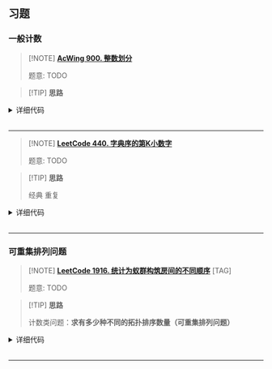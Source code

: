 
## 习题

### 一般计数

> [!NOTE] **[AcWing 900. 整数划分](https://www.acwing.com/problem/content/description/902/)**
> 
> 题意: TODO

> [!TIP] **思路**
> 
> 

<details>
<summary>详细代码</summary>
<!-- tabs:start -->

##### **C++ 完全背包**

```cpp
/*
  完全背包解法

  状态表示：
  f[i][j]表示只从 1~i 中选，且总和等于 j 的方案数

  状态转移方程:
  f[i][j] = f[i - 1][j] + f[i][j - i];
*/
#include <algorithm>
#include <iostream>

using namespace std;

const int N = 1010, mod = 1e9 + 7;

int n;
int f[N];

int main() {
    cin >> n;

    f[0] = 1;
    for (int i = 1; i <= n; i++)
        for (int j = i; j <= n; j++) f[j] = (f[j] + f[j - i]) % mod;

    cout << f[n] << endl;

    return 0;
}

```


##### **C++ 其他定义**

```cpp
/*
  其他算法
  状态表示：
  f[i][j] 表示总和为 i ，总个数为 j 的方案数

  状态转移方程：
  f[i][j] = f[i - 1][j - 1] + f[i - j][j];
*/
#include <algorithm>
#include <iostream>

using namespace std;

const int N = 1010, mod = 1e9 + 7;

int n;
int f[N][N];

int main() {
    cin >> n;

    f[1][1] = 1;
    for (int i = 2; i <= n; i++)
        for (int j = 1; j <= i; j++)
            f[i][j] = (f[i - 1][j - 1] + f[i - j][j]) % mod;

    int res = 0;
    for (int i = 1; i <= n; i++) res = (res + f[n][i]) % mod;

    cout << res << endl;

    return 0;
}
```


##### **Python**

```python
# 方法1：背包做法
# 整数n是背包容量n，有n个物品，物品的体积分别是1-n，每个物品可以用无数次，求恰好装满背包的方案数（完全背包问题）
# 状态表示：f[i,j]：从1-i中选，并且体积恰好是j的选法数量；属性：数量
# 状态转移：根据第i个物品 选几个来划分：选0个，，，选k个...
# f[i-1,j], f[i-1,j-i],f[i-1,j-2i],...
# 状态数量是n*n, 转移数量是n，所以时间复杂度是n*n*n

# 精益求精，按照完全背包问题的方法进行优化：
f[i][j] = f[i - 1][j] + f[i - 1][j - i] + f[i - 1][j - 2
i]+..+f[i - 1][j - i * s]
f[i][j - 1] = f[i - 1][j - 1] + f[i - 1][j - 2
i]+..+f[i - 1][j - i * s]
# ==> 最后优化出来的状态转移方程是：
f[i][j] = f[i - 1][j] + f[i][j - 1]

# 然后最后再进行空间优化，体积从小到大循环就可以去掉一维。
if __name__ == '__main__':
    N = 1010
    n = int(input())
    f = [0] * N
    mod = int(1e9 + 7)
    f[0] = 1
    for i in range(1, n + 1):
        for j in range(i, n + 1):
            f[j] = (f[j] + f[j - i]) % mod
    print(f[n])

#	方法2:脑筋急转弯方案!!!很难想!!!

# 状态表示：f[i,j]集合表示：所有总和是i,并且恰好表示成j个数的和的方案；属性：数量
# 状态转移：以集合里的最小值是否大于1划分：
# 1） 最小值是1；f[i,j]=f[i-1,j-1] ：减去数字1的方案数，那就是总和i-1,个数j-1
# 2） 最小值大于1；集合里的每个数都减1，那就是总和i-1*j,个数还是j;
# 表达式f[i,j]=f[i-1,j-1]+f[i-1,j]
# 最后的答案 需要枚举一遍：ans=f[n,1]+f[n,2]+...+f[n,n]
if __name__ == '__main__':
    N = 1010
    n = int(input())
    f = [[0] * N for _ in range(N)]
    mod = int(1e9 + 7)

    f[1][1] = 1
    for i in range(2, n + 1):
        for j in range(1, i + 1):
            f[i][j] = (f[i - 1][j - 1] + f[i - j][j]) % mod
    res = 0
    for i in range(1, n + 1):
        res = (res + f[n][i]) % mod
    print(res)
```

<!-- tabs:end -->
</details>

<br>

* * *

> [!NOTE] **[LeetCode 440. 字典序的第K小数字](https://leetcode-cn.com/problems/k-th-smallest-in-lexicographical-order/)**
> 
> 题意: TODO

> [!TIP] **思路**
> 
> 经典 重复

<details>
<summary>详细代码</summary>
<!-- tabs:start -->

##### **C++ 标准**

```cpp
class Solution {
public:
    using LL = long long;

    int calc(int prefix, int n) {
        LL t = prefix, k = 1;
        int tot = 0;
        while (t * 10 <= n) {
            tot += k;
            t *= 10, k *= 10;
        }

        // 注意 此时 t 与 n 位数未必相同
        // 形如
        // Case 1: n = 12321, prefix = 1, t = 1000, k = 10000, tot = 1111
        //          n - t + 1 < k
        // Case 2: n = 12321, prefix = 2, t = 2000, k = 1000, tot = 111
        //          n - t + 1 >= k

        // if (t <= n) {
            if (n - t + 1 < k)
                tot += n - t + 1;
            else
                tot += k;
        // }
        return tot;
    }

    int findKthNumber(int n, int k) {
        int prefix = 1;
        while (k > 1) {
            int sz = calc(prefix, n);
            if (k > sz) {
                k -= sz;
                prefix ++ ;
            } else {
                k -- ;
                prefix *= 10;
            }
        }
        return prefix;
    }
};
```

##### **C++**

```cpp
class Solution {
public:
    long getCount(long prefix, long n) {
        long cur = prefix;
        long next = cur + 1;
        long count = 0;
        while (cur <= n) {
            count += min(n + 1, next) - cur;
            cur *= 10;
            next *= 10;
        }
        return count;
    }

    int findKthNumber(int n, int k) {
        long p = 1;
        long prefix = 1;
        while (p < k) {
            long count = getCount(prefix, n);
            if (p + count > k) {
                /// 说明第k个数，在这个前缀范围里面
                prefix *= 10;
                p ++ ;
            } else if (p + count <= k) {
                /// 说明第k个数，不在这个前缀范围里面，前缀需要扩大+1
                prefix ++ ;
                p += count;
            }
        }
        return static_cast<int>(prefix);
    }
};
```
##### **Python**

```python

```

<!-- tabs:end -->
</details>

<br>

* * *

### 可重集排列问题

> [!NOTE] **[LeetCode 1916. 统计为蚁群构筑房间的不同顺序](https://leetcode-cn.com/problems/count-ways-to-build-rooms-in-an-ant-colony/)** [TAG]
> 
> 题意: TODO

> [!TIP] **思路**
> 
> 计数类问题：**求有多少种不同的拓扑排序数量（可重集排列问题）**

<details>
<summary>详细代码</summary>
<!-- tabs:start -->

##### **C++**

```cpp
class Solution {
public:
    using LL = long long;
    const static int N = 1e5 + 10, MOD = 1e9 + 7;
    int h[N], e[N], ne[N], idx;
    int f[N], g[N];
    int s[N], sz[N];
    int n;
    
    int qmi(int a, int k) {
        int ret = 1;
        while (k) {
            if (k & 1)
                ret = (LL)ret * a % MOD;
            a = (LL)a * a % MOD;
            k >>= 1;
        }
        return ret;
    }
    
    void init() {
        memset(h, -1, sizeof h);
        idx = 0;
        f[0] = g[0] = 1;
        for (int i = 1; i <= n; ++ i ) {
            f[i] = f[i - 1] * (LL)i % MOD;
            g[i] = g[i - 1] * (LL)qmi(i, MOD - 2) % MOD;
        }
    }
    
    void add(int a, int b) {
        e[idx] = b, ne[idx] = h[a], h[a] = idx ++ ;
    }
    
    // 单向边 不需要记录fa
    int dfs(int u) {
        sz[u] = 0;  // 初始时不包括跟节点
        for (int i = h[u]; ~i; i = ne[i]) {
            int j = e[i];
            dfs(j);
            sz[u] += sz[j];
        }
        // 所有子树的和的阶乘
        s[u] = f[sz[u]];
        for (int i = h[u]; ~i; i = ne[i]) {
            int j = e[i];
            // 子树数量逆元 子树方案数
            s[u] = (LL)s[u] * g[sz[j]] % MOD;
            s[u] = (LL)s[u] * s[j] % MOD;
        }
        sz[u] ++ ;
        return s[u];
    }
    
    int waysToBuildRooms(vector<int>& prevRoom) {
        this->n = prevRoom.size();
        init();
        for (int i = 1; i < n; ++ i )
            add(prevRoom[i], i);
        return dfs(0);
    }
};
```

##### **Python**

```python

```

<!-- tabs:end -->
</details>

<br>

* * *